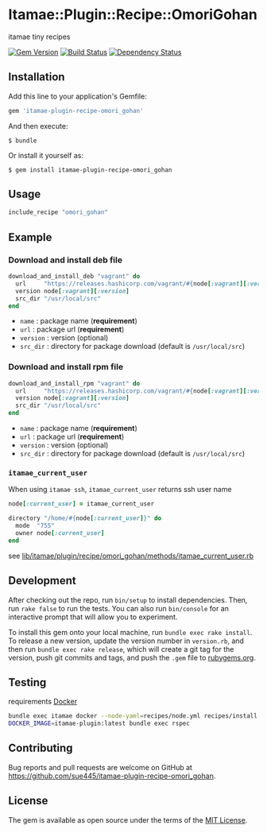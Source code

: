 # Itamae::Plugin::Recipe::OmoriGohan

itamae tiny recipes

[![Gem Version](https://badge.fury.io/rb/itamae-plugin-recipe-omori_gohan.svg)](https://badge.fury.io/rb/itamae-plugin-recipe-omori_gohan)
[![Build Status](https://travis-ci.org/sue445/itamae-plugin-recipe-omori_gohan.svg?branch=master)](https://travis-ci.org/sue445/itamae-plugin-recipe-omori_gohan)
[![Dependency Status](https://gemnasium.com/sue445/itamae-plugin-recipe-omori_gohan.svg)](https://gemnasium.com/sue445/itamae-plugin-recipe-omori_gohan)

## Installation

Add this line to your application's Gemfile:

```ruby
gem 'itamae-plugin-recipe-omori_gohan'
```

And then execute:

    $ bundle

Or install it yourself as:

    $ gem install itamae-plugin-recipe-omori_gohan

## Usage

```ruby
include_recipe "omori_gohan"
```

## Example
### Download and install deb file
```ruby
download_and_install_deb "vagrant" do
  url     "https://releases.hashicorp.com/vagrant/#{node[:vagrant][:version]}/vagrant_#{node[:vagrant][:version]}_x86_64.deb"
  version node[:vagrant][:version]
  src_dir "/usr/local/src"
end
```

* `name` : package name (**requirement**)
* `url` : package url (**requirement**)
* `version` : version (optional)
* `src_dir` : directory for package download (default is `/usr/local/src`)

### Download and install rpm file
```ruby
download_and_install_rpm "vagrant" do
  url     "https://releases.hashicorp.com/vagrant/#{node[:vagrant][:version]}/vagrant_#{node[:vagrant][:version]}_x86_64.rpm"
  version node[:vagrant][:version]
  src_dir "/usr/local/src"
end
```

* `name` : package name (**requirement**)
* `url` : package url (**requirement**)
* `version` : version (optional)
* `src_dir` : directory for package download (default is `/usr/local/src`)

### `itamae_current_user`
When using `itamae ssh`, `itamae_current_user` returns ssh user name

```ruby
node[:current_user] = itamae_current_user

directory "/home/#{node[:current_user]}" do
  mode  "755"
  owner node[:current_user]
end
```

see [lib/itamae/plugin/recipe/omori_gohan/methods/itamae_current_user.rb](lib/itamae/plugin/recipe/omori_gohan/methods/itamae_current_user.rb)

## Development

After checking out the repo, run `bin/setup` to install dependencies. Then, run `rake false` to run the tests. You can also run `bin/console` for an interactive prompt that will allow you to experiment.

To install this gem onto your local machine, run `bundle exec rake install`. To release a new version, update the version number in `version.rb`, and then run `bundle exec rake release`, which will create a git tag for the version, push git commits and tags, and push the `.gem` file to [rubygems.org](https://rubygems.org).

## Testing
requirements [Docker](https://www.docker.com/)

```sh
bundle exec itamae docker --node-yaml=recipes/node.yml recipes/install.rb --image=centos:7 --tag itamae-plugin:latest
DOCKER_IMAGE=itamae-plugin:latest bundle exec rspec
```

## Contributing

Bug reports and pull requests are welcome on GitHub at https://github.com/sue445/itamae-plugin-recipe-omori_gohan.


## License

The gem is available as open source under the terms of the [MIT License](http://opensource.org/licenses/MIT).

